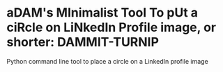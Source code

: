 # aDAM's MInimalist Tool To pUt a ciRcle on LiNkedIn Profile image, or shorter: DAMMIT-TURNIP
Python command line tool to place a circle on a LinkedIn profile image
